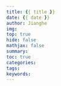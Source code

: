 ```yaml
---
title: {{ title }}
date: {{ date }}
author: Jianghe
img: 
top: true
hide: false
mathjax: false
summary: 
toc: true
categories: 
tags:
keywords:
---
```

